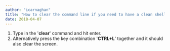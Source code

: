 ```yaml
---
author: "icarnaghan"
title: "How to clear the command line if you need to have a clean shell window in Linux"
date: 2018-04-07
---
```


1. Type in the '**clear**' command and hit enter.
2. Alternatively press the key combination '**CTRL+L**' together and it should also clear the screen.
